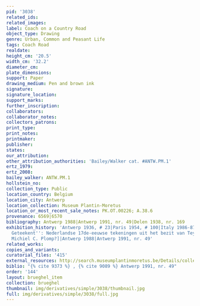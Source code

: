 ```yaml
---
pid: '3038'
related_ids: 
related_images: 
label: Coach on a Country Road
object_type: Drawing
genre: Urban, Common and Peasant Life
tags: Coach Road
realdate: 
height_cm: '20.5'
width_cm: '32.2'
diameter_cm: 
plate_dimensions: 
support: Paper
drawing_medium: Pen and brown ink
signature: 
signature_location: 
support_marks: 
further_inscription: 
collaborators: 
collaborator_notes: 
collectors_patrons: 
print_type: 
print_notes: 
printmaker: 
publisher: 
states: 
our_attribution: 
other_attribution_authorities: 'Bailey/Walker cat. #ANTW.PM.1'
ertz_1979: 
ertz_2008: 
bailey_walker: ANTW.PM.1
hollstein_no: 
collection_type: Public
location_country: Belgium
location_city: Antwerp
location_collection: Museum Plantin-Moretus
location_or_most_recent_sale_notes: PK.OT.00226; A.38.6
provenance: 6569|6570
bibliography: Antwerp 1988|Antwerp 1991, nr. 49|Delen 1938, nr. 169
exhibition_history: 'Antwerp 1936, # 23|Paris 1954, # 100|Italy 1986-87 ["''In Italien
  Geteekent'': Nederlandse 17de-eeuwse tekeningen uit het bezit van Teylers Museum,"
  Michiel C. Plomp?]|Antwerp 1988|Antwerp 1991, nr. 49'
related_works: 
copies_and_variants: 
curatorial_files: '415'
external_resources: http://search.museumplantinmoretus.be/Details/collect/276957
biblio: "{% cite 9373 %} , {% cite 9089 %} Antwerp 1991, nr. 49"
order: '144'
layout: brueghel_item
collection: brueghel
thumbnail: img/derivatives/simple/3038/thumbnail.jpg
full: img/derivatives/simple/3038/full.jpg
---
```

